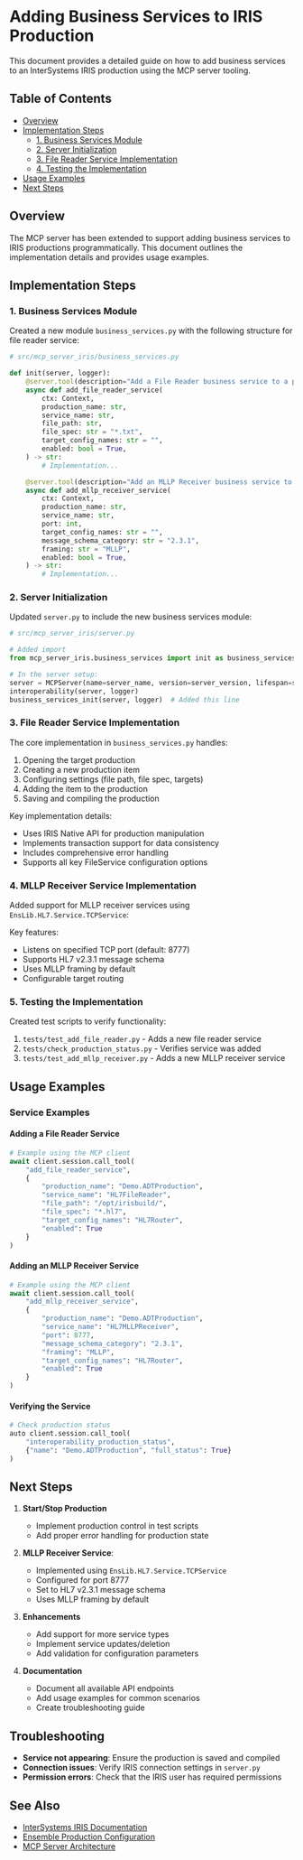 # Adding Business Services to IRIS Production

This document provides a detailed guide on how to add business services to an InterSystems IRIS production using the MCP server tooling.

## Table of Contents
- [Overview](#overview)
- [Implementation Steps](#implementation-steps)
  - [1. Business Services Module](#1-business-services-module)
  - [2. Server Initialization](#2-server-initialization)
  - [3. File Reader Service Implementation](#3-file-reader-service-implementation)
  - [4. Testing the Implementation](#4-testing-the-implementation)
- [Usage Examples](#usage-examples)
- [Next Steps](#next-steps)

## Overview

The MCP server has been extended to support adding business services to IRIS productions programmatically. This document outlines the implementation details and provides usage examples.

## Implementation Steps

### 1. Business Services Module

Created a new module `business_services.py` with the following structure for file reader service:

```python
# src/mcp_server_iris/business_services.py

def init(server, logger):
    @server.tool(description="Add a File Reader business service to a production")
    async def add_file_reader_service(
        ctx: Context,
        production_name: str,
        service_name: str,
        file_path: str,
        file_spec: str = "*.txt",
        target_config_names: str = "",
        enabled: bool = True,
    ) -> str:
        # Implementation...

    @server.tool(description="Add an MLLP Receiver business service to a production")
    async def add_mllp_receiver_service(
        ctx: Context,
        production_name: str,
        service_name: str,
        port: int,
        target_config_names: str = "",
        message_schema_category: str = "2.3.1",
        framing: str = "MLLP",
        enabled: bool = True,
    ) -> str:
        # Implementation...
```

### 2. Server Initialization

Updated `server.py` to include the new business services module:

```python
# src/mcp_server_iris/server.py

# Added import
from mcp_server_iris.business_services import init as business_services_init

# In the server setup:
server = MCPServer(name=server_name, version=server_version, lifespan=server_lifespan)
interoperability(server, logger)
business_services_init(server, logger)  # Added this line
```

### 3. File Reader Service Implementation

The core implementation in `business_services.py` handles:

1. Opening the target production
2. Creating a new production item
3. Configuring settings (file path, file spec, targets)
4. Adding the item to the production
5. Saving and compiling the production

Key implementation details:
- Uses IRIS Native API for production manipulation
- Implements transaction support for data consistency
- Includes comprehensive error handling
- Supports all key FileService configuration options

### 4. MLLP Receiver Service Implementation

Added support for MLLP receiver services using `EnsLib.HL7.Service.TCPService`:

Key features:
- Listens on specified TCP port (default: 8777)
- Supports HL7 v2.3.1 message schema
- Uses MLLP framing by default
- Configurable target routing

### 5. Testing the Implementation

Created test scripts to verify functionality:

1. `tests/test_add_file_reader.py` - Adds a new file reader service
2. `tests/check_production_status.py` - Verifies service was added
3. `tests/test_add_mllp_receiver.py` - Adds a new MLLP receiver service

## Usage Examples

### Service Examples

#### Adding a File Reader Service

```python
# Example using the MCP client
await client.session.call_tool(
    "add_file_reader_service",
    {
        "production_name": "Demo.ADTProduction",
        "service_name": "HL7FileReader",
        "file_path": "/opt/irisbuild/",
        "file_spec": "*.hl7",
        "target_config_names": "HL7Router",
        "enabled": True
    }
)
```

#### Adding an MLLP Receiver Service

```python
# Example using the MCP client
await client.session.call_tool(
    "add_mllp_receiver_service",
    {
        "production_name": "Demo.ADTProduction",
        "service_name": "HL7MLLPReceiver",
        "port": 8777,
        "message_schema_category": "2.3.1",
        "framing": "MLLP",
        "target_config_names": "HL7Router",
        "enabled": True
    }
)
```

#### Verifying the Service

```python
# Check production status
auto client.session.call_tool(
    "interoperability_production_status",
    {"name": "Demo.ADTProduction", "full_status": True}
)
```

## Next Steps

1. **Start/Stop Production**
   - Implement production control in test scripts
   - Add proper error handling for production state

2. **MLLP Receiver Service**:
   - Implemented using `EnsLib.HL7.Service.TCPService`
   - Configured for port 8777
   - Set to HL7 v2.3.1 message schema
   - Uses MLLP framing by default

3. **Enhancements**
   - Add support for more service types
   - Implement service updates/deletion
   - Add validation for configuration parameters

4. **Documentation**
   - Document all available API endpoints
   - Add usage examples for common scenarios
   - Create troubleshooting guide

## Troubleshooting

- **Service not appearing**: Ensure the production is saved and compiled
- **Connection issues**: Verify IRIS connection settings in `server.py`
- **Permission errors**: Check that the IRIS user has required permissions

## See Also

- [InterSystems IRIS Documentation](https://docs.intersystems.com/)
- [Ensemble Production Configuration](https://docs.intersystems.com/irislatest/csp/docbook/DocBook.UI.Page.cls?KEY=ECONFIG)
- [MCP Server Architecture](docs/architecture.md)
